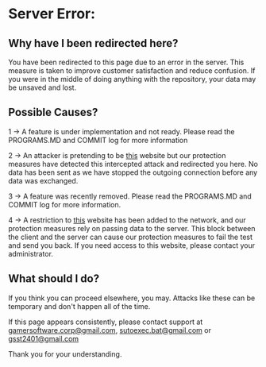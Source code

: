 # Server Error:

## Why have I been redirected here?

You have been redirected to this page due to an error in the server. This measure is taken to improve customer satisfaction and reduce confusion. If you were in the middle of doing anything with the repository, your data may be unsaved and lost.

## Possible Causes?

1 -> A feature is under implementation and not ready. Please read the PROGRAMS.MD and COMMIT log for more information

2 -> An attacker is pretending to be [this](https://github.com/GamerSoft24/Software) website but our protection measures have detected this intercepted attack and redirected you here. No data has been sent as we have stopped the outgoing connection before any data was exchanged.

3 -> A feature was recently removed. Please read the PROGRAMS.MD and COMMIT log for more information.

4 -> A restriction to [this](https://github.com/GamerSoft24/Software) website has been added to the network, and our protection measures rely on passing data to the server. This block between the client and the server can cause our protection measures to fail the test and send you back. If you need access to this website, please contact your administrator.

## What should I do?

If you think you can proceed elsewhere, you may. Attacks like these can be temporary and don't happen all of the time. 

If this page appears consistently, please contact support at gamersoftware.corp@gmail.com, sutoexec.bat@gmail.com or gsst2401@gmail.com

Thank you for your understanding.
